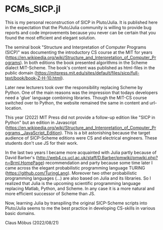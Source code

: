 # PCMs_SICP.jl
This is my personal reconstruction of SICP in Pluto/Julia. It is published here in the expectation that the Pluto/Julia community is willing to provide bug reports and code improvements because you never can be certain that you found the most efficient and elegant solution.

The seminal book "Structure and Interpretation of Computer Programs (SICP)" was documenting the introductory CS course at the MIT for years (https://en.wikipedia.org/wiki/Structure_and_Interpretation_of_Computer_Programs). In both editions the book presented algorithms in the Scheme dialect MIT-Scheme. The book's content was published as html-files in the public domain (https://mitpress.mit.edu/sites/default/files/sicp/full-text/book/book-Z-H-10.html). 

Later new lecturers took over the responsibility replacing Scheme by Python. One of the main reasons was the impression that todays developers need a 'glue' language combining libraries. Though the MIT-CS course switched over to Python, the website remained the same in content and url-location.

This year (2022) MIT Press did not provide a follow-up edition like "SICP in Python" but an edition in Javascript (https://en.wikipedia.org/wiki/Structure_and_Interpretation_of_Computer_Programs,_JavaScript_Edition). This is a bit astonishing because the target audience of SICP-Scheme editions were CS and electrical engineers. These students don't use JS for their work.

In the last two years I became more acquainted with Julia partly because of David Barber's (http://web4.cs.ucl.ac.uk/staff/D.Barber/pmwiki/pmwiki.php?n=Brml.HomePage) recommendation and party because some time later I came across the elegant probabilistic programming language TURING (https://github.com/TuringLang). Moreover two other probabilistic programming languages (...) are also based on Julia and its libraries. So I realized that Julia is the upcoming scientific programming language replacing Matlab, Python, and Scheme. In any case it is a more natural and more efficient successor of Scheme than JS. 

Now, learning Julia by transpiling the original SICP-Scheme scripts into Pluto/Julia seems to me the best practice in developing CS-skills in various basic domains.

Claus Möbus (2022/08/21)
